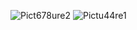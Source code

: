 ![Pict678ure2](https://github.com/WilliamSottoriva/Lettuce-Growth-Object-Detection/assets/60838237/3226034d-0fc5-49b7-99f2-010622ae89f8)
![Pictu44re1](https://github.com/WilliamSottoriva/Lettuce-Growth-Object-Detection/assets/60838237/4666b26d-a8dc-44e8-ba3b-f19ad5665ea4)
